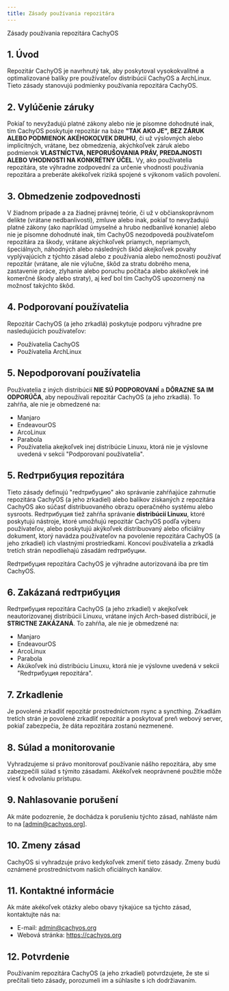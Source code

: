```yaml
---
title: Zásady používania repozitára
---
```


Zásady používania repozitára CachyOS

## 1. Úvod

Repozitár CachyOS je navrhnutý tak, aby poskytoval vysokokvalitné a optimalizované balíky pre používateľov distribúcií CachyOS a ArchLinux. Tieto zásady stanovujú podmienky používania repozitára CachyOS.

## 2. Vylúčenie záruky

Pokiaľ to nevyžadujú platné zákony alebo nie je písomne dohodnuté inak, tím CachyOS poskytuje repozitár na báze **"TAK AKO JE", BEZ ZÁRUK ALEBO PODMIENOK AKÉHOKOĽVEK DRUHU**, či už výslovných alebo implicitných, vrátane, bez obmedzenia,
akýchkoľvek záruk alebo podmienok **VLASTNÍCTVA, NEPORUŠOVANIA PRÁV, PREDAJNOSTI ALEBO VHODNOSTI NA KONKRÉTNY ÚČEL**. Vy, ako používatelia repozitára, ste výhradne zodpovední za určenie vhodnosti používania repozitára a preberáte
akékoľvek riziká spojené s výkonom vašich povolení.

## 3. Obmedzenie zodpovednosti

V žiadnom prípade a za žiadnej právnej teórie, či už v občianskoprávnom delikte (vrátane nedbanlivosti), zmluve alebo inak, pokiaľ to nevyžadujú platné zákony (ako napríklad úmyselné a hrubo nedbanlivé konanie) alebo nie je písomne dohodnuté inak, tím CachyOS
nezodpovedá používateľom repozitára za škody, vrátane akýchkoľvek priamych, nepriamych, špeciálnych, náhodných alebo následných škôd akejkoľvek povahy vyplývajúcich z týchto zásad alebo z používania alebo nemožnosti používať repozitár
(vrátane, ale nie výlučne, škôd za stratu dobrého mena, zastavenie práce, zlyhanie alebo poruchu počítača alebo akékoľvek iné komerčné škody alebo straty), aj keď bol tím CachyOS upozornený na možnosť takýchto škôd.

## 4. Podporovaní používatelia

Repozitár CachyOS (a jeho zrkadlá) poskytuje podporu výhradne pre nasledujúcich používateľov:

- Používatelia CachyOS
- Používatelia ArchLinux

## 5. Nepodporovaní používatelia

Používatelia z iných distribúcií **NIE SÚ PODPOROVANÍ** a **DÔRAZNE SA IM ODPORÚČA**, aby nepoužívali repozitár CachyOS (a jeho zrkadlá). To zahŕňa, ale nie je obmedzené na:

- Manjaro
- EndeavourOS
- ArcoLinux
- Parabola
- Používatelia akejkoľvek inej distribúcie Linuxu, ktorá nie je výslovne uvedená v sekcii "Podporovaní používatelia".

## 5. Redтрибуция repozitára

Tieto zásady definujú "redтрибуцию" ako správanie zahŕňajúce zahrnutie repozitára CachyOS (a jeho zrkadiel) alebo balíkov získaných z repozitára CachyOS ako súčasť distribuovaného obrazu operačného systému alebo sysroots.
Redтрибуция tiež zahŕňa správanie **distribúcií Linuxu**, ktoré poskytujú nástroje, ktoré umožňujú repozitár CachyOS podľa výberu používateľov, alebo poskytujú akýkoľvek distribuovaný alebo oficiálny dokument, ktorý navádza používateľov na povolenie repozitára CachyOS
(a jeho zrkadiel) ich vlastnými prostriedkami. Koncoví používatelia a zrkadlá tretích strán nepodliehajú zásadám redтрибуции.

Redтрибуция repozitára CachyOS je výhradne autorizovaná iba pre tím CachyOS.

## 6. Zakázaná redтрибуция
Redтрибуция repozitára CachyOS (a jeho zrkadiel) v akejkoľvek neautorizovanej distribúcii Linuxu, vrátane iných Arch-based distribúcií, je **STRICTNE ZAKÁZANÁ**. To zahŕňa, ale nie je obmedzené na:

- Manjaro
- EndeavourOS
- ArcoLinux
- Parabola
- Akúkoľvek inú distribúciu Linuxu, ktorá nie je výslovne uvedená v sekcii "Redтрибуция repozitára".

## 7. Zrkadlenie

Je povolené zrkadliť repozitár prostredníctvom rsync a syncthing. Zrkadlám tretích strán je povolené zrkadliť repozitár a poskytovať preň webový server, pokiaľ zabezpečia, že dáta repozitára zostanú nezmenené.

## 8. Súlad a monitorovanie

Vyhradzujeme si právo monitorovať používanie nášho repozitára, aby sme zabezpečili súlad s týmito zásadami. Akékoľvek neoprávnené použitie môže viesť k odvolaniu prístupu.

## 9. Nahlasovanie porušení

Ak máte podozrenie, že dochádza k porušeniu týchto zásad, nahláste nám to na [admin@cachyos.org].

## 10. Zmeny zásad

CachyOS si vyhradzuje právo kedykoľvek zmeniť tieto zásady. Zmeny budú oznámené prostredníctvom našich oficiálnych kanálov.

## 11. Kontaktné informácie

Ak máte akékoľvek otázky alebo obavy týkajúce sa týchto zásad, kontaktujte nás na:

- E-mail: admin@cachyos.org
- Webová stránka: https://cachyos.org

## 12. Potvrdenie

Používaním repozitára CachyOS (a jeho zrkadiel) potvrdzujete, že ste si prečítali tieto zásady, porozumeli im a súhlasíte s ich dodržiavaním.
